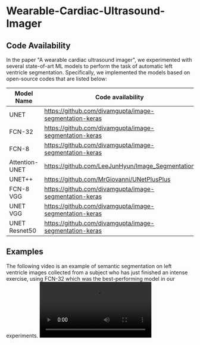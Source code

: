 # Wearable-Cardiac-Ultrasound-Imager

## Code Availability
In the paper "A wearable cardiac ultrasound imager", we experimented with several state-of-art ML models to perform the task of automatic left ventricle segmentation. Specifically, we implemented the models based on open-source codes that are listed below:

| Model Name    | Code availability |
| ------------- | ------------- |
| UNET          | https://github.com/divamgupta/image-segmentation-keras  |
| FCN-32  | https://github.com/divamgupta/image-segmentation-keras  |
| FCN-8  | https://github.com/divamgupta/image-segmentation-keras  |
| Attention-UNET  | https://github.com/LeeJunHyun/Image_Segmentation |
| UNET++  | https://github.com/MrGiovanni/UNetPlusPlus  |
| FCN-8 VGG  | https://github.com/divamgupta/image-segmentation-keras  |
| UNET VGG  | https://github.com/divamgupta/image-segmentation-keras  |
| UNET Resnet50  | https://github.com/divamgupta/image-segmentation-keras  |

## Examples
The following video is an example of semantic segmentation on left ventricle images collected from a subject who has just finished an intense exercise, using FCN-32 which was the best-performing model in our experiments. 
![](media/fcn32-exe.avi) 



